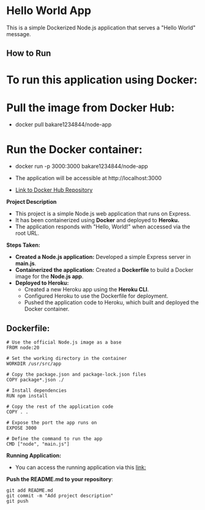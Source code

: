 # Hello World App

This is a simple Dockerized Node.js application that serves a "Hello World" message.

## How to Run

# To run this application using Docker:

# Pull the image from Docker Hub:
- docker pull bakare1234844/node-app

# Run the Docker container:
- docker run -p 3000:3000 bakare1234844/node-app

- The application will be accessible at http://localhost:3000

- [Link to Docker Hub Repository](https://hub.docker.com/repository/docker/bakare1234844/node-app/general)


**Project Description**

- This project is a simple Node.js web application that runs on Express.
- It has been containerized using **Docker** and deployed to **Heroku.**
- The application responds with "Hello, World!" when accessed via the root URL.

**Steps Taken:**

- **Created a Node.js application:** Developed a simple Express server in **main.js**.
- **Containerized the application:** Created a **Dockerfile** to build a Docker image for the **Node.js app**.
- **Deployed to Heroku:**
  - Created a new Heroku app using the **Heroku CLI**.
  - Configured Heroku to use the Dockerfile for deployment.
  - Pushed the application code to Heroku, which built and deployed the Docker container.

Dockerfile:
----------
```
# Use the official Node.js image as a base
FROM node:20

# Set the working directory in the container
WORKDIR /usr/src/app

# Copy the package.json and package-lock.json files
COPY package*.json ./

# Install dependencies
RUN npm install

# Copy the rest of the application code
COPY . .

# Expose the port the app runs on
EXPOSE 3000

# Define the command to run the app
CMD ["node", "main.js"]

```
**Running Application:**

- You can access the running application via this [link:](https://leke-node-app-c257cbbe91fc.herokuapp.com/)

**Push the README.md to your repository**:
```
git add README.md
git commit -m "Add project description"
git push
```
